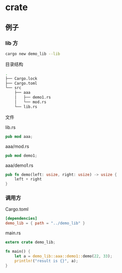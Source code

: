 # crate

## 例子

### lib 方

```sh
cargo new demo_lib --lib
```

目录结构

```sh
.
├── Cargo.lock
├── Cargo.toml
└── src
    ├── aaa
    │   ├── demo1.rs
    │   └── mod.rs
    └── lib.rs
```

文件

lib.rs

```rust
pub mod aaa;
```

aaa/mod.rs

```rust
pub mod demo1;
```

aaa/demo1.rs

```rust
pub fn demo(left: usize, right: usize) -> usize {
    left + right
}
```

### 调用方

Cargo.toml

```toml
[dependencies]
demo_lib = { path = "../demo_lib" }
```

main.rs

```rust
extern crate demo_lib;

fn main() {
    let a = demo_lib::aaa::demo1::demo(22, 33);
    println!("result is {}", a);
}
```
